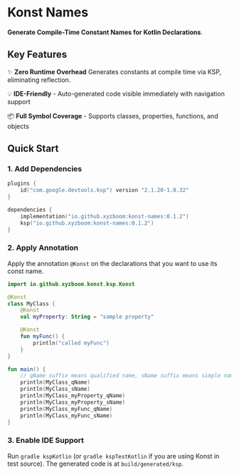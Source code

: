 # Konst Names

**Generate Compile-Time Constant Names for Kotlin Declarations**.

## Key Features

✨ **Zero Runtime Overhead** Generates constants at compile time via KSP, eliminating reflection.

💡 **IDE-Friendly** - Auto-generated code visible immediately with navigation support

📦 **Full Symbol Coverage** - Supports classes, properties, functions, and objects

## Quick Start

### 1. Add Dependencies

```kotlin
plugins {
    id("com.google.devtools.ksp") version "2.1.20-1.0.32"
}

dependencies {
    implementation("io.github.xyzboom:konst-names:0.1.2")
    ksp("io.github.xyzboom:konst-names:0.1.2")
}
```

### 2. Apply Annotation

Apply the annotation `@Konst` on the declarations that you want to use its const name.

```kotlin
import io.github.xyzboom.konst.ksp.Konst

@Konst
class MyClass {
    @Konst
    val myProperty: String = "sample property"

    @Konst
    fun myFunc() {
        println("called myFunc")
    }
}

fun main() {
    // qName suffix means qualified name, sName suffix means simple name
    println(MyClass_qName)
    println(MyClass_sName)
    println(MyClass_myProperty_qName)
    println(MyClass_myProperty_sName)
    println(MyClass_myFunc_qName)
    println(MyClass_myFunc_sName)
}
```

### 3. Enable IDE Support

Run `gradle kspKotlin` (or `gradle kspTestKotlin` if you are using Konst in test source). The generated code is at `build/generated/ksp`.

